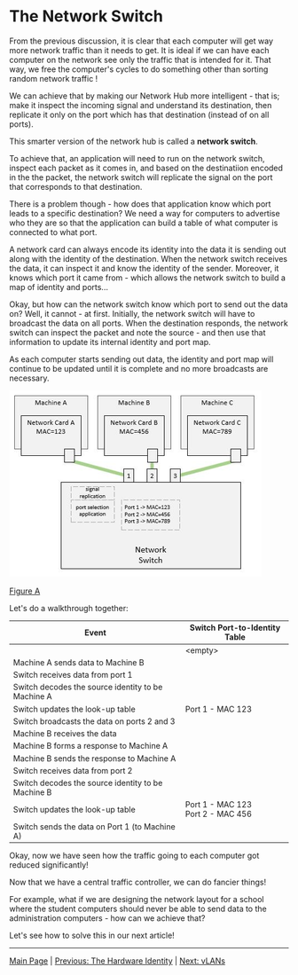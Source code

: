 # The Network Switch

From the previous discussion, it is clear that each computer will get way more
network traffic than it needs to get. It is ideal if we can have each computer
on the network see only the traffic that is intended for it. That way, we free
the computer's cycles to do something other than sorting random network traffic
!

We can achieve that by making our Network Hub more intelligent - that is; make
it inspect the incoming signal and understand its destination, then replicate it
only on the port which has that destination (instead of on all ports).

This smarter version of the network hub is called a **network switch**.

To achieve that, an application will need to run on the network switch, inspect
each packet as it comes in, and based on the destinatiion encoded in the the
packet, the network switch will replicate the signal on the port that
corresponds to that destination.

There is a problem though - how does that application know which port leads to
a specific destination? We need a way for computers to advertise who they are
so that the application can build a table of what computer is connected to what
port.

A network card can always encode its identity into the data it is sending
out along with the identity of the destination. When the network switch
receives the data, it can inspect it and know the identity of the sender.
Moreover, it knows which port it came from - which allows the network switch to
build a map of identity and ports...

Okay, but how can the network switch know which port to send out the data on?
Well, it cannot - at first. Initially, the network switch will have to
broadcast the data on all ports. When the destination responds, the network
switch can inspect the packet and note the source - and then use that
information to update its internal identity and port map.

As each computer starts sending out data, the identity and port map will
continue to be updated until it is complete and no more broadcasts are
necessary.

![Figure A](./the-network-switch.jpg)

[Figure A](./the-network-switch.jpg)

Let's do a walkthrough together:

| Event                                              | Switch Port-to-Identity Table          |
|----------------------------------------------------|----------------------------------------|
|                                                    | &lt;empty&gt;                          |
| Machine A sends data to Machine B                  |                                        |
| Switch receives data from port 1                   |                                        |
| Switch decodes the source identity to be Machine A |                                        |
| Switch updates the look-up table                   | Port 1 - MAC 123                       |
| Switch broadcasts the data on ports 2 and 3        |                                        |
| Machine B receives the data                        |                                        |
| Machine B forms a response to Machine A            |                                        |
| Machine B sends the response to Machine A          |                                        |
| Switch receives data from port 2                   |                                        |
| Switch decodes the source identity to be Machine B |                                        |
| Switch updates the look-up table                   | Port 1 - MAC 123<br/> Port 2 - MAC 456 |
| Switch sends the data on Port 1 (to Machine A)     |                                        |

Okay, now we have seen how the traffic going to each computer got reduced
significantly!

Now that we have a central traffic controller, we can do fancier things!

For example, what if we are designing the network layout for a school where
the student computers should never be able to send data to the administration
computers - how can we achieve that?

Let's see how to solve this in our next article!

----

[Main Page](../README.md) | [Previous: The Hardware Identity](../03-hardware-identity/hardware-identity.md) | [Next: vLANs](../05-vlans/vlans.md)